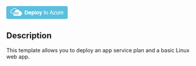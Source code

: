 <a href="https://portal.azure.com/#create/Microsoft.Template/uri/https://github.com/rgeerkens/Public-Examples/blob/master/azuredeploy.json" target="_blank">
<img src="https://raw.githubusercontent.com/Azure/azure-quickstart-templates/master/1-CONTRIBUTION-GUIDE/images/deploytoazure.png" />
</a>

## Description

This template allows you to deploy an app service plan and a basic Linux web app.